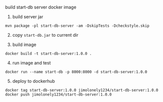 build start-db server docker image

1. build server jar

```shell
mvn package -pl start-db-server -am -DskipTests -Dcheckstyle.skip
```

2. copy `start-db.jar` to current dir
   
3. build image

```shell
docker build -t start-db-server:1.0.0 .
```

4. run image and test

```shell
docker run --name start-db -p 8000:8000 -d start-db-server:1.0.0
```

5. deploy to dockerhub

```shell
docker tag start-db-server:1.0.0 jimolonely1234/start-db-server:1.0.0
docker push jimolonely1234/start-db-server:1.0.0
```
